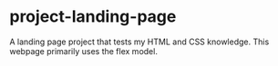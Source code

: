 # project-landing-page
A landing page project that tests my HTML and CSS knowledge. This webpage primarily uses the flex model.
